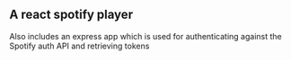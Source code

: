 ## A react spotify player

Also includes an express app which is used for authenticating against the Spotify auth API and retrieving tokens
